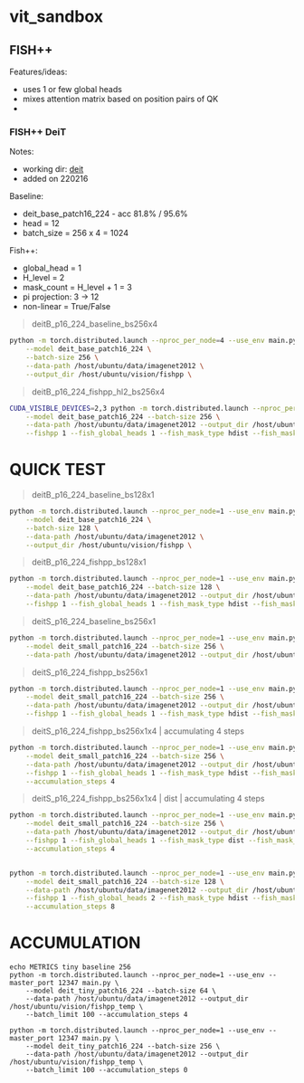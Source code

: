 # vit_sandbox

## FISH++
Features/ideas:
- uses 1 or few global heads
- mixes attention matrix based on position pairs of QK
- 
### FISH++ DeiT
Notes:
- working dir: [deit](./deit)
- added on 220216

Baseline:
- deit_base_patch16_224 - acc 81.8% / 95.6%
- head = 12
- batch_size = 256 x 4 = 1024

Fish++:
- global_head = 1
- H_level = 2
- mask_count = H_level + 1 = 3
- pi projection: 3 -> 12
- non-linear = True/False

> deitB_p16_224_baseline_bs256x4
```bash
python -m torch.distributed.launch --nproc_per_node=4 --use_env main.py \
    --model deit_base_patch16_224 \
    --batch-size 256 \
    --data-path /host/ubuntu/data/imagenet2012 \
    --output_dir /host/ubuntu/vision/fishpp \
```

> deitB_p16_224_fishpp_hl2_bs256x4
```bash
CUDA_VISIBLE_DEVICES=2,3 python -m torch.distributed.launch --nproc_per_node=2 --use_env main.py \
    --model deit_base_patch16_224 --batch-size 256 \
    --data-path /host/ubuntu/data/imagenet2012 --output_dir /host/ubuntu/vision/fishpp \
    --fishpp 1 --fish_global_heads 1 --fish_mask_type hdist --fish_mask_levels 3 \
```



# QUICK TEST

> deitB_p16_224_baseline_bs128x1
```bash
python -m torch.distributed.launch --nproc_per_node=1 --use_env main.py \
    --model deit_base_patch16_224 \
    --batch-size 128 \
    --data-path /host/ubuntu/data/imagenet2012 \
    --output_dir /host/ubuntu/vision/fishpp \
```

> deitB_p16_224_fishpp_bs128x1
```bash
python -m torch.distributed.launch --nproc_per_node=1 --use_env main.py \
    --model deit_base_patch16_224 --batch-size 128 \
    --data-path /host/ubuntu/data/imagenet2012 --output_dir /host/ubuntu/vision/fishpp \
    --fishpp 1 --fish_global_heads 1 --fish_mask_type hdist --fish_mask_levels 3 \

```

> deitS_p16_224_baseline_bs256x1
```bash
python -m torch.distributed.launch --nproc_per_node=1 --use_env main.py \
    --model deit_small_patch16_224 --batch-size 256 \
    --data-path /host/ubuntu/data/imagenet2012 --output_dir /host/ubuntu/vision/fishpp
```

> deitS_p16_224_fishpp_bs256x1
```bash
python -m torch.distributed.launch --nproc_per_node=1 --use_env main.py \
    --model deit_small_patch16_224 --batch-size 256 \
    --data-path /host/ubuntu/data/imagenet2012 --output_dir /host/ubuntu/vision/fishpp \
    --fishpp 1 --fish_global_heads 1 --fish_mask_type hdist --fish_mask_levels 3 \

```

> deitS_p16_224_fishpp_bs256x1x4 | accumulating 4 steps
```bash
python -m torch.distributed.launch --nproc_per_node=1 --use_env main.py \
    --model deit_small_patch16_224 --batch-size 256 \
    --data-path /host/ubuntu/data/imagenet2012 --output_dir /host/ubuntu/vision/fishpp \
    --fishpp 1 --fish_global_heads 1 --fish_mask_type hdist --fish_mask_levels 3 \
    --accumulation_steps 4

```

> deitS_p16_224_fishpp_bs256x1x4 | dist | accumulating 4 steps
```bash
python -m torch.distributed.launch --nproc_per_node=1 --use_env main.py \
    --model deit_small_patch16_224 --batch-size 256 \
    --data-path /host/ubuntu/data/imagenet2012 --output_dir /host/ubuntu/vision/fishpp \
    --fishpp 1 --fish_global_heads 1 --fish_mask_type dist --fish_mask_levels 3 \
    --accumulation_steps 4


python -m torch.distributed.launch --nproc_per_node=1 --use_env main.py \
    --model deit_small_patch16_224 --batch-size 128 \
    --data-path /host/ubuntu/data/imagenet2012 --output_dir /host/ubuntu/vision/fishpp \
    --fishpp 1 --fish_global_heads 2 --fish_mask_type hdist --fish_mask_levels 3 \
    --accumulation_steps 8


```

# ACCUMULATION
```
echo METRICS tiny baseline 256
python -m torch.distributed.launch --nproc_per_node=1 --use_env --master_port 12347 main.py \
    --model deit_tiny_patch16_224 --batch-size 64 \
    --data-path /host/ubuntu/data/imagenet2012 --output_dir /host/ubuntu/vision/fishpp_temp \
    --batch_limit 100 --accumulation_steps 4

python -m torch.distributed.launch --nproc_per_node=1 --use_env --master_port 12347 main.py \
    --model deit_tiny_patch16_224 --batch-size 256 \
    --data-path /host/ubuntu/data/imagenet2012 --output_dir /host/ubuntu/vision/fishpp_temp \
    --batch_limit 100 --accumulation_steps 0

```